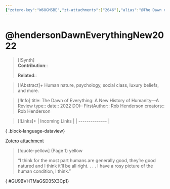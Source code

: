 ```yaml
---
{"zotero-key":"W68GMSBE","zt-attachments":["2646"],"alias":"@The Dawn of Everything, @The Dawn of Everything: A New History of Humanity—A Review","keywords":[],"FirstAuthor":"[[ Rob Henderson]]","tags":["source/article"],"dg-publish":true,"permalink":"/sources/articles/henderson-dawn-everything-new2022/","dgPassFrontmatter":true}
---
```


# @hendersonDawnEverythingNew2022

>[!Synth]  
>**Contribution**::  
>  
>**Related**:: 
>  

> [!Abstract]+
> Human nature, psychology, social class, luxury beliefs, and more.

> [!Info]
> title: The Dawn of Everything: A New History of Humanity—A Review
> type:: 
> date:: 2022
> DOI:: 
> FirstAuthor:: Rob Henderson
> creators:: Rob Henderson

> [!Links]+
>  | Incoming Links |
> | -------------- |
> 
{ .block-language-dataview}


[Zotero](zotero://select/library/items/W68GMSBE) [attachment](file:///Users/nathanmaxwell/Zotero/storage/GSD35X3C/henderson2022-DawnEverythingNew.pdf)

> [!quote-yellow] (Page 1) yellow
> 
> “I think for the most part humans are generally good, they’re good natured and I think it’ll be all right. . . . I have a rosy picture of the human condition, I think.”
>
{ #GU9BVHTMaGSD35X3Cp1}

